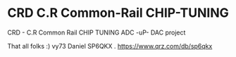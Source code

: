 # CRD C.R Common-Rail CHIP-TUNING
CRD - C.R Common Rail CHIP TUNING ADC -uP- DAC project 



That all folks :) vy73 Daniel SP6QKX . https://www.qrz.com/db/sp6qkx
